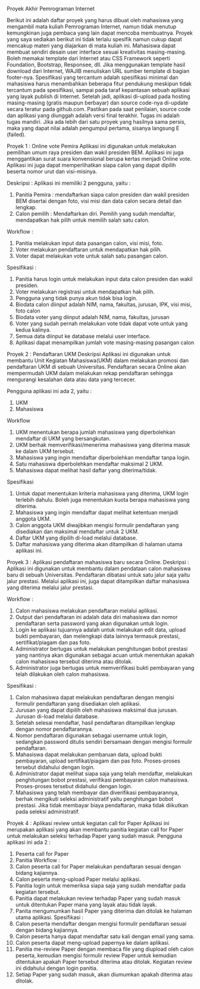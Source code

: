 Proyek Akhir Pemrograman Internet

Berikut ini adalah daftar proyek yang harus dibuat oleh mahasiswa yang mengambil mata kuliah Pemrograman Internet, namun tidak menutup kemungkinan juga pembaca yang lain dapat mencoba membuatnya.
Proyek yang saya sediakan berikut ini tidak terlalu spesifik namun cukup dapat mencakup materi yang diajarkan di mata kuliah ini.  Mahasiswa dapat membuat sendiri desain user interface sesuai kreativitas masing-masing. Boleh memakai template dari Internet atau CSS Framework seperti Foundation, Bootstrap, Responsee, dll. Jika menggunakan template hasil download dari Internet, WAJIB menuliskan URL sumber template di bagian footer-nya.
Spesifikasi yang tercantum adalah spesifikasi minimal dan mahasiswa harus menambahkan beberapa fitur pendukung meskipun tidak tercantum pada spesifikasi, sampai pada taraf kepantasan sebuah aplikasi yang layak publish di Internet.
Setelah jadi, aplikasi di-upload pada hosting masing-masing (gratis maupun berbayar) dan source code-nya di-update secara teratur pada github.com. Pastikan pada saat penilaian, source code dan aplikasi yang diunggah adalah versi final terakhir.
Tugas ini adalah tugas mandiri. Jika ada lebih dari satu proyek yang hasilnya sama persis, maka yang dapat nilai adalah pengumpul pertama, sisanya langsung E (failed).

Proyek 1 : Online vote Pemira
Aplikasi ini digunakan untuk melakukan pemilihan umum raya presiden dan wakil presiden BEM.  Aplikasi ini juga menggantikan surat suara konvensional berupa kertas menjadi Online vote. Aplikasi ini juga dapat memperlihatkan siapa calon yang dapat dipilih beserta nomor urut dan visi-misinya. 

Deskripsi :
Aplikasi ini memiliki 2 pengguna, yaitu :

1.	Panitia Pemira : mendaftarkan siapa calon presiden dan wakil presiden BEM disertai dengan foto, visi misi dan data calon secara detail dan lengkap.
2.	Calon pemilih : Mendaftarkan diri. Pemilih yang sudah mendaftar, mendapatkan hak pilih untuk memilih salah satu calon.

Workflow :

1.	Panitia melakukan input data pasangan calon, visi misi, foto.
2.	Voter melakukan pendaftaran untuk mendapatkan hak pilih.
3.	Voter dapat melakukan vote untuk salah satu pasangan calon.

Spesifikasi :
1. Panitia harus login untuk melakukan input data calon presiden dan wakil presiden.
2. Voter melakukan registrasi untuk mendapatkan hak pilih.
3. Pengguna yang tidak punya akun tidak bisa login.
4. Biodata calon diinput adalah NIM, nama, fakultas, jurusan, IPK, visi misi, foto calon
5. Biodata voter yang diinput adalah NIM, nama, fakultas, jurusan
6. Voter yang sudah pernah melakukan vote tidak dapat vote untuk yang kedua kalinya.
7. Semua data diinput ke database melalui user interface.
8. Aplikasi dapat menampilkan jumlah vote masing-masing pasangan calon

Proyek 2 : Pendaftaran UKM
Deskripsi
Aplikasi ini digunakan untuk membantu Unit Kegiatan Mahasiswa(UKM) dalam melakukan promosi dan pendaftaran UKM di sebuah Universitas. Pendaftaran secara Online akan mempermudah UKM dalam melakukan rekap pendaftaran sehingga mengurangi kesalahan data atau data yang tercecer.

Pengguna aplikasi ini ada 2, yaitu :
1.	UKM
2.	Mahasiswa

Workflow 
1. UKM menentukan berapa jumlah mahasiswa yang diperbolehkan mendaftar di UKM yang bersangkutan.
2. UKM berhak memverifikasi/menerima mahasiswa yang diterima masuk ke dalam UKM tersebut.
3. Mahasiswa yang ingin mendaftar diperbolehkan mendaftar tanpa login.
4. Satu mahasiswa diperbolehkan mendaftar maksimal 2 UKM.
5. Mahasiswa dapat melihat hasil daftar yang diterima/tidak.

Spesifikasi 
1. Untuk dapat menentukan kriteria mahasiswa yang diterima, UKM login terlebih dahulu. Boleh juga menentukan kuota berapa mahasiswa yang diterima.
2. Mahasiswa yang ingin mendaftar dapat melihat ketentuan menjadi anggota UKM.
3. Calon anggota UKM diwajibkan mengisi formulir pendaftaran yang disediakan dan maksimal mendaftar untuk 2 UKM.
4. Daftar UKM yang dipilih di-load melalui database.
5. Daftar mahasiswa yang diterima akan ditampilkan di halaman utama aplikasi ini.
 
Proyek 3 : Aplikasi pendaftaran mahasiswa baru secara Online. 
Deskripsi :
Aplikasi ini digunakan untuk membantu dalam pendataan calon mahasiswa baru di sebuah Universitas. Pendaftaran dibatasi untuk satu jalur saja yaitu jalur prestasi. Melalui aplikasi ini, juga dapat ditampilkan daftar mahasiswa yang diterima melalui jalur prestasi.


Workflow :
1. Calon mahasiswa melakukan pendaftaran melalui aplikasi.
2. Output dari pendaftaran ini adalah data diri mahasiswa dan nomor pendaftaran serta password yang akan digunakan untuk login.
3. Login ke aplikasi tujuannya adalah untuk melakukan edit data, upload bukti pembayaran, dan melengkapi data lainnya termasuk prestasi, sertifikat/piagam dan pas foto.
4. Administrator bertugas untuk melakukan penghitungan bobot prestasi yang nantinya akan digunakan sebagai acuan untuk menentukan apakah calon mahasiswa tersebut diterima atau ditolak.
5. Administrator juga bertugas untuk memverifikasi bukti pembayaran yang telah dilakukan oleh calon mahasiswa.

Spesifikasi :
1. Calon mahasiswa dapat melakukan pendaftaran dengan mengisi formulir pendaftaran yang disediakan oleh aplikasi.
2. Jurusan yang dapat dipilih oleh mahasiswa maksimal dua jurusan. Jurusan di-load melalui database.
3. Setelah selesai mendaftar, hasil pendaftaran ditampilkan lengkap dengan nomor pendaftarannya. 
4. Nomor pendaftaran digunakan sebagai username untuk login, sedangkan password ditulis sendiri bersamaan dengan mengisi formulir pendaftaran.
5. Mahasiswa dapat melakukan pembaruan data, upload bukti pembayaran, upload sertifikat/piagam dan pas foto. Proses-proses tersebut didahului dengan login.
6. Administrator dapat melihat siapa saja yang telah mendaftar, melakukan penghitungan bobot prestasi, verifikasi pembayaran calon mahasiswa. Proses-proses tersebut didahului dengan login.
7. Mahasiswa yang telah membayar dan diverifikasi pembayarannya, berhak mengikuti seleksi administratif yaitu penghitungan bobot prestasi. Jika tidak membayar biaya pendaftaran, maka tidak diikutkan pada seleksi administratif.


Proyek 4 : Aplikasi review untuk kegiatan call for Paper
Aplikasi ini merupakan aplikasi yang akan membantu panitia kegiatan call for Paper untuk melakukan seleksi terhadap Paper yang sudah masuk.
Pengguna aplikasi ini ada 2 :
1.	Peserta call for Paper
2.	Panitia
Workflow :
1.	Calon peserta call for Paper melakukan pendaftaran sesuai dengan bidang kajiannya.
2.	Calon peserta meng-upload Paper melalui aplikasi. 
3.	Panitia login untuk memeriksa siapa saja yang sudah mendaftar pada kegiatan tersebut.
4.	Panitia dapat melakukan review terhadap Paper yang sudah masuk untuk ditentukan Paper mana yang layak atau tidak layak.
5.	Panita mengumumkan hasil Paper yang diterima dan ditolak ke halaman utama aplikasi.
Spesifikasi :
1.	Calon peserta mendaftar dengan mengisi formulir pendaftaran sesuai dengan bidang kajiannya.
2.	Calon peserta hanya dapat mendaftar satu kali dengan email yang sama.
3.	Calon peserta dapat meng-upload papernya ke dalam aplikasi.
4.	Panitia me-review Paper dengan membaca file yang diupload oleh calon peserta, kemudian mengisi formulir review Paper untuk kemudian ditentukan apakah Paper tersebut diterima atau ditolak. Kegiatan review ini didahului dengan login panitia.
5.	Setiap Paper yang sudah masuk, akan diumumkan apakah diterima atau ditolak.

